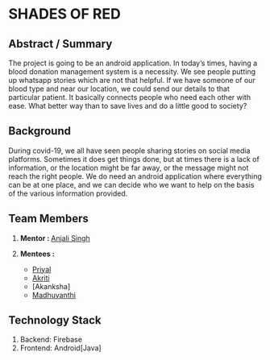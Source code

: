 # SHADES OF RED

## Abstract / Summary
The project is going to be an android application. In today’s times, having a blood donation management system is a necessity. We see people putting up whatsapp stories which are not that helpful. If we have someone of our blood type and near our location, we could send our details to that particular patient. It basically connects people who need each other with ease. What better way than to save lives and do a little good to society?
<br>

## Background
During covid-19, we all have seen people sharing stories on social media platforms. Sometimes it does get things done, but at times there is a lack of information, or the location might be far away, or the message might not reach the right people. We do need an android application where everything can be at one place, and we can decide who we want to help on the basis of the various information provided.

## Team Members
1. <b>Mentor : </b>[Anjali Singh](https://github.com/anjalisi/) 

2. **Mentees :**
   - [Priyal](https://github.com/priyalbhatewara123)
   - [Akriti](https://github.com/Akshima-Ghai)
   - [Akanksha]
   - [Madhuvanthi](https://github.com/madhuvanthi27)
   
## Technology Stack
1. Backend: Firebase
2. Frontend: Android[Java]
